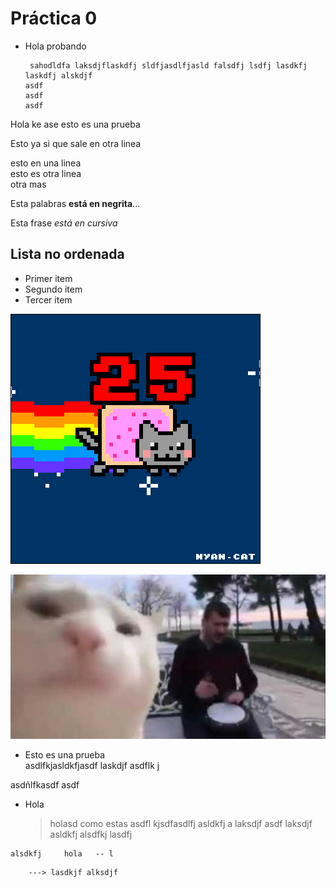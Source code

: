  # Práctica 0



* Hola probando  

       sahodldfa laksdjflaskdfj sldfjasdlfjasld falsdfj lsdfj lasdkfj laskdfj alskdjf 
      asdf
      asdf
      asdf



Hola ke ase
esto es una prueba

Esto ya si que sale en otra
linea

esto en una linea  
esto es otra linea  
otra mas  

Esta palabras **está en negrita**...

Esta frase *está en cursiva*

## Lista no ordenada

* Primer item
* Segundo item
* Tercer item

![](Ejercicio2-img1.gif)

![](Ejercicio2-img2.jpg)

* Esto es una prueba  
  asdlfkjasldkfjasdf laskdjf asdflk j


asdñlfkasdf
asdf


* Hola
  > holasd como estas
asdfl kjsdfasdlfj 
asldkfj a
laksdjf asdf
laksdjf asldkfj alsdfkj lasdfj

```
alsdkfj     hola   -- l
```

```
    ---> lasdkjf alksdjf 
```



